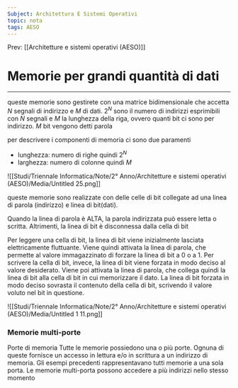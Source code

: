 ```yaml
---
Subject: Architettura E Sistemi Operativi
topic: nota
tags: AESO
---
```


Prev: [[Architetture e sistemi operativi (AESO)]]

# Memorie per grandi quantità di dati
---

queste memorie sono gestirete con una matrice bidimensionale che accetta  $N$ segnali di indirizzo e $M$  di dati. $2^N$ sono il numero di indirizzi esprimibili con $N$  segnali e $M$ la lunghezza della riga, ovvero quanti bit ci sono per indirizzo. $M$ bit vengono detti parola

per descrivere i componenti di memoria ci sono due paramenti

- lunghezza: numero di righe quindi $2^N$
- larghezza: numero di colonne quindi $M$

![[Studi/Triennale Informatica/Note/2° Anno/Architetture e sistemi operativi (AESO)/Media/Untitled 25.png]]

queste memorie sono realizzate con delle celle di bit collegate ad una linea di parola (indirizzo) e linea di bit(dati).

Quando la linea di parola è ALTA, la parola indirizzata può essere letta o scritta. Altrimenti, la linea di bit è disconnessa dalla cella di bit

Per leggere una cella di bit, la linea di bit viene inizialmente lasciata elettricamente fluttuante. Viene quindi attivata la linea di parola, che permette al valore immagazzinato di forzare la linea di bit a 0 o a 1. Per scrivere la cella di bit, invece, la linea di bit viene forzata in modo deciso al valore desiderato. Viene poi attivata la linea di parola, che collega quindi la linea di bit alla cella di bit in cui memorizzare il dato. La linea di bit forzata in modo deciso sovrasta il contenuto della cella di bit, scrivendo il valore voluto nel bit in questione.

![[Studi/Triennale Informatica/Note/2° Anno/Architetture e sistemi operativi (AESO)/Media/Untitled 1 11.png]]

### Memorie multi-porte

Porte di memoria
Tutte le memorie possiedono una o più porte. Ognuna di queste fornisce un accesso in lettura e/o in scrittura a un indirizzo di memoria. Gli esempi precedenti rappresentavano tutti memorie a una sola porta.
Le memorie multi-porta possono accedere a più indirizzi nello stesso momento
